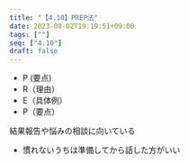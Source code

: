 ```yaml
---
title: "【4.10】PREP法"
date: 2023-08-02T19:19:51+09:00
tags: [""]
seq: ["4.10"]
draft: false
---
```


- P (要点)
- R（理由）
- E（具体例）
- P（要点）

結果報告や悩みの相談に向いている
- 慣れないうちは準備してから話した方がいい